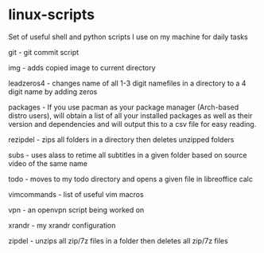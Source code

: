 # linux-scripts
Set of useful shell and python scripts I use on my machine for daily tasks

git - git commit script

img - adds copied image to current directory

leadzeros4 - changes name of all 1-3 digit namefiles in a directory to a 4 digit name by adding zeros

packages - If you use pacman as your package manager (Arch-based distro users), will obtain a list of 
all your installed packages as well as their version and dependencies and will output this to a csv file
for easy reading.

rezipdel - zips all folders in a directory then deletes unzipped folders

subs - uses alass to retime all subtitles in a given folder based on source video of the same name

todo - moves to my todo directory and opens a given file in libreoffice calc

vimcommands - list of useful vim macros

vpn - an openvpn script being worked on

xrandr - my xrandr configuration

zipdel - unzips all zip/7z files in a folder then deletes all zip/7z files
